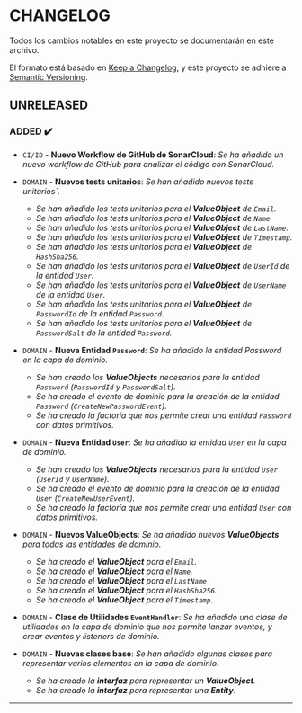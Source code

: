 # CHANGELOG

Todos los cambios notables en este proyecto se documentarán en este archivo.

El formato está basado en [Keep a Changelog](https://keepachangelog.com/en/1.1.0/), y este proyecto se adhiere a [Semantic Versioning](https://semver.org/spec/v2.0.0.html).

<!-- ## [Unreleased] -->
<!-- ### ADDED ✔️-->
<!-- ### FIXED 🐛-->
<!-- ### CHANGED 🛠️-->
<!-- ### REMOVED 🗑️-->
<!-- ### SECURITY 🛡️-->
<!-- ### DEPRECATED 🛑-->

## UNRELEASED

### ADDED ✔️

- `CI/ID` - **Nuevo Workflow de GitHub de SonarCloud**: _Se ha añadido un nuevo workflow de GitHub para analizar el código con SonarCloud._
  

- `DOMAIN` - **Nuevos tests unitarios**: _Se han añadido nuevos tests unitarios`._
  - _Se han añadido los tests unitarios para el **ValueObject** de `Email`._ 
  - _Se han añadido los tests unitarios para el **ValueObject** de `Name`._ 
  - _Se han añadido los tests unitarios para el **ValueObject** de `LastName`._ 
  - _Se han añadido los tests unitarios para el **ValueObject** de `Timestamp`._ 
  - _Se han añadido los tests unitarios para el **ValueObject** de `HashSha256`._
  - _Se han añadido los tests unitarios para el **ValueObject** de `UserId` de la entidad `User`._ 
  - _Se han añadido los tests unitarios para el **ValueObject** de `UserName` de la entidad `User`._ 
  - _Se han añadido los tests unitarios para el **ValueObject** de `PasswordId` de la entidad `Password`._ 
  - _Se han añadido los tests unitarios para el **ValueObject** de `PasswordSalt` de la entidad `Password`._ 


- `DOMAIN` - **Nueva Entidad `Password`**: _Se ha añadido la entidad Password en la capa de dominio._
  - _Se han creado los **ValueObjects** necesarios para la entidad `Password` (`PasswordId` y `PasswordSalt`)._
  - _Se ha creado el evento de dominio para la creación de la entidad `Password` (`CreateNewPasswordEvent`)._
  - _Se ha creado la factoría que nos permite crear una entidad `Password` con datos primitivos._
   

- `DOMAIN` - **Nueva Entidad `User`**: _Se ha añadido la entidad `User` en la capa de dominio._
  - _Se han creado los **ValueObjects** necesarios para la entidad `User` (`UserId` y `UserName`)._
  - _Se ha creado el evento de dominio para la creación de la entidad `User` (`CreateNewUserEvent`)._
  - _Se ha creado la factoría que nos permite crear una entidad `User` con datos primitivos._
  

- `DOMAIN` - **Nuevos ValueObjects**: _Se ha añadido nuevos **ValueObjects** para todas las entidades de dominio._
  - _Se ha creado el **ValueObject** para el `Email`._
  - _Se ha creado el **ValueObject** para el `Name`._
  - _Se ha creado el **ValueObject** para el `LastName`_
  - _Se ha creado el **ValueObject** para el `HashSha256`._
  - _Se ha creado el **ValueObject** para el `Timestamp`._
  

- `DOMAIN` - **Clase de Utilidades `EventHandler`**: _Se ha añadido una clase de utilidades en la capa de dominio que nos permite lanzar eventos, y crear eventos y listeners de dominio._
  

- `DOMAIN` - **Nuevas clases base**: _Se han añadido algunas clases para representar varios elementos en la capa de dominio._
  - _Se ha creado la **interfaz** para representar un **ValueObject**._
  - _Se ha creado la **interfaz** para representar una **Entity**._

---